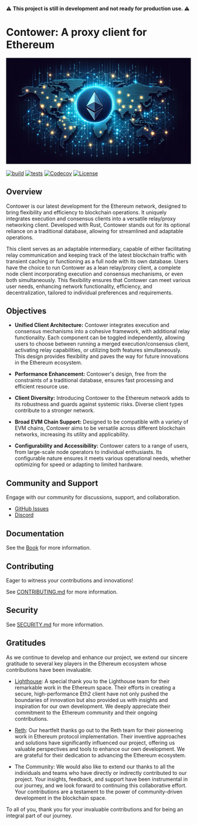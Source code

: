 ⚠️ **This project is still in development and not ready for production use.** ⚠️

# Contower: A proxy client for Ethereum

![Contower Banner](assets/repo_banner.png)

[![build](https://github.com/SanderLoman/ConTower/actions/workflows/build.yml/badge.svg)](https://github.com/SanderLoman/ConTower/actions/workflows/build.yml)
[![tests](https://github.com/SanderLoman/ConTower/actions/workflows/tests.yml/badge.svg)](https://github.com/SanderLoman/ConTower/actions/workflows/tests.yml)
[![Codecov](https://img.shields.io/codecov/c/github/SanderLoman/ConTower?token=JT1850HR9J)](https://app.codecov.io/gh/SanderLoman/ConTower)
[![License](https://img.shields.io/badge/License-Apache_2.0-blue.svg)](https://opensource.org/licenses/Apache-2.0)

## Overview

Contower is our latest development for the Ethereum network, designed to bring flexibility and efficiency to blockchain operations. It uniquely integrates execution and consensus clients into a versatile relay/proxy networking client. Developed with Rust, Contower stands out for its optional reliance on a traditional database, allowing for streamlined and adaptable operations.

This client serves as an adaptable intermediary, capable of either facilitating relay communication and keeping track of the latest blockchain traffic with transient caching or functioning as a full node with its own database. Users have the choice to run Contower as a lean relay/proxy client, a complete node client incorporating execution and consensus mechanisms, or even both simultaneously. This flexibility ensures that Contower can meet various user needs, enhancing network functionality, efficiency, and decentralization, tailored to individual preferences and requirements.

## Objectives

-   **Unified Client Architecture:** Contower integrates execution and consensus mechanisms into a cohesive framework, with additional relay functionality. Each component can be toggled independently, allowing users to choose between running a merged execution/consensus client, activating relay capabilities, or utilizing both features simultaneously. This design provides flexibility and paves the way for future innovations in the Ethereum ecosystem.

-   **Performance Enhancement:** Contower's design, free from the constraints of a traditional database, ensures fast processing and efficient resource use.

-   **Client Diversity:** Introducing Contower to the Ethereum network adds to its robustness and guards against systemic risks. Diverse client types contribute to a stronger network.

-   **Broad EVM Chain Support:** Designed to be compatible with a variety of EVM chains, Contower aims to be versatile across different blockchain networks, increasing its utility and applicability.

-   **Configurability and Accessibility:** Contower caters to a range of users, from large-scale node operators to individual enthusiasts. Its configurable nature ensures it meets various operational needs, whether optimizing for speed or adapting to limited hardware.

## Community and Support

Engage with our community for discussions, support, and collaboration.

-   [GitHub Issues](https://github.com/SanderLoman/rust-p2p/issues)
-   [Discord](https://discord.gg/vHWpWsjCqx)

## Documentation

See the [Book](https://nodura.github.io/Contower/) for more information.

## Contributing

Eager to witness your contributions and innovations!

See [CONTRIBUTING.md](CONTRIBUTING.md) for more information.

## Security

See [SECURITY.md](SECURITY.md) for more information.

## Gratitudes

As we continue to develop and enhance our project, we extend our sincere gratitude to several key players in the Ethereum ecosystem whose contributions have been invaluable.

-   [Lighthouse](https://github.com/sigp/lighthouse): A special thank you to the Lighthouse team for their remarkable work in the Ethereum space. Their efforts in creating a secure, high-performance Eth2 client have not only pushed the boundaries of innovation but also provided us with insights and inspiration for our own development. We deeply appreciate their commitment to the Ethereum community and their ongoing contributions.

-   [Reth](https://github.com/paradigmxyz/reth): Our heartfelt thanks go out to the Reth team for their pioneering work in Ethereum protocol implementation. Their inventive approaches and solutions have significantly influenced our project, offering us valuable perspectives and tools to enhance our own development. We are grateful for their dedication to advancing the Ethereum ecosystem.

-   The Community: We would also like to extend our thanks to all the individuals and teams who have directly or indirectly contributed to our project. Your insights, feedback, and support have been instrumental in our journey, and we look forward to continuing this collaborative effort. Your contributions are a testament to the power of community-driven development in the blockchain space.

To all of you, thank you for your invaluable contributions and for being an integral part of our journey.
